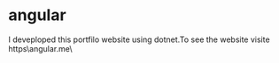 # angular
I deveploped this portfilo website using dotnet.To see the website visite https\\angular.me\
